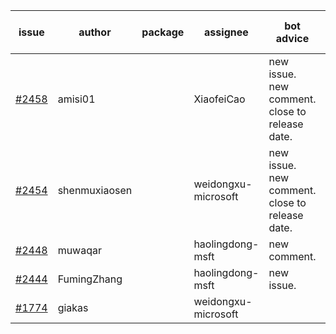| issue | author | package | assignee | bot advice | created date of issue | target release date | date from target |
| ------ | ------ | ------ | ------ | ------ | ------ | ------ | :-----: |
| [#2458](https://github.com/Azure/sdk-release-request/issues/2458) | amisi01 |  | XiaofeiCao | new issue. new comment. close to release date.  | 02-17 | 02-18 | 0 |
| [#2454](https://github.com/Azure/sdk-release-request/issues/2454) | shenmuxiaosen |  | weidongxu-microsoft | new issue. new comment. close to release date.  | 02-16 | 02-18 | 0 |
| [#2448](https://github.com/Azure/sdk-release-request/issues/2448) | muwaqar |  | haolingdong-msft | new comment. | 02-15 | 02-28 |  |
| [#2444](https://github.com/Azure/sdk-release-request/issues/2444) | FumingZhang |  | haolingdong-msft | new issue. | 02-14 | 02-21 |  |
| [#1774](https://github.com/Azure/sdk-release-request/issues/1774) | giakas |  | weidongxu-microsoft |  | 07-14 | 07-19 |  |

